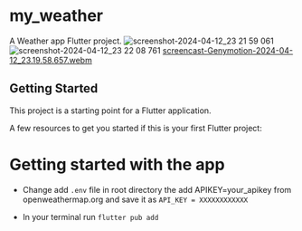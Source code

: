 # my_weather

A Weather app Flutter project.
![screenshot-2024-04-12_23 21 59 061](https://github.com/R-salton/my_weather/assets/84921448/f972ef62-5d39-43ec-9ef0-bd169dd736f2)![screenshot-2024-04-12_23 22 08 761](https://github.com/R-salton/my_weather/assets/84921448/c646a186-fb37-4406-b000-7a999f8e688e)
[screencast-Genymotion-2024-04-12_23.19.58.657.webm](https://github.com/R-salton/my_weather/assets/84921448/008272cb-8574-49a7-8f1d-0ca015ee3985)



## Getting Started

This project is a starting point for a Flutter application.

A few resources to get you started if this is your first Flutter project:

# Getting started with the app

- Change add `.env` file in root directory the add APIKEY=your_apikey from openweathermap.org and save it as
  `API_KEY = XXXXXXXXXXXX`

- In your terminal run `flutter pub add`

